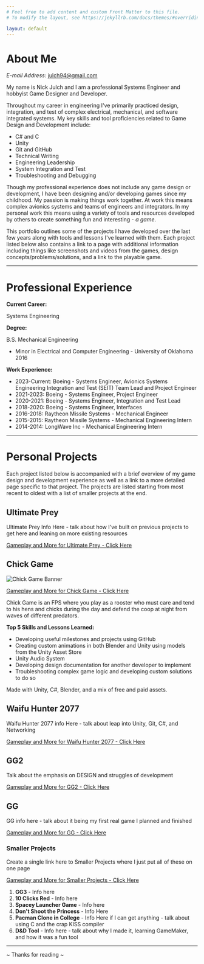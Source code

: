 ```yaml
---
# Feel free to add content and custom Front Matter to this file.
# To modify the layout, see https://jekyllrb.com/docs/themes/#overriding-theme-defaults

layout: default
---
```


# **About Me**

*E-mail Address:* julch94@gmail.com

My name is Nick Julch and I am a professional Systems Engineer and hobbyist Game Designer and Developer.

Throughout my career in engineering I've primarily practiced design, integration, and test of complex electrical, mechanical, and software integrated systems. My key skills and tool proficiencies related to Game Design and Development include:

*	C# and C
*	Unity
*	Git and GitHub
*	Technical Writing
*	Engineering Leadership
*	System Integration and Test
*	Troubleshooting and Debugging

Though my professional experience does not include any game design or development, I have been designing and/or developing games since my childhood. My passion is making things work together. At work this means complex avionics systems and teams of engineers and integrators. In my personal work this means using a variety of tools and resources developed by others to create something fun and interesting - *a game*. 

This portfolio outlines some of the projects I have developed over the last few years along with tools and lessons I've learned with them. Each project listed below also contains a link to a page with additional information including things like screenshots and videos from the games, design concepts/problems/solutions, and a link to the playable game.

---

# **Professional Experience**

**Current Career:** 

Systems Engineering

**Degree:** 

B.S. Mechanical Engineering
*	Minor in Electrical and Computer Engineering - University of Oklahoma 2016

**Work Experience:**

*	2023-Current: Boeing - Systems Engineer, Avionics Systems Engineering Integration and Test (SEIT) Team Lead and Project Engineer
*	2021-2023: Boeing - Systems Engineer, Project Engineer
* 	2020-2021: Boeing - Systems Engineer, Integration and Test Lead
*	2018-2020: Boeing - Systems Engineer, Interfaces
*   2016-2018: Raytheon Missile Systems - Mechanical Engineer
*	2015-2015: Raytheon Missile Systems - Mechanical Engineering Intern
*	2014-2014: LongWave Inc - Mechanical Engineering Intern

---

# **Personal Projects**

Each project listed below is accompanied with a brief overview of my game design and development experience as well as a link to a more detailed page specific to that project. The projects are listed starting from most recent to oldest with a list of smaller projects at the end.

## Ultimate Prey

Ultimate Prey Info Here - talk about how I've built on previous projects to get here and leaning on more existing resources

[Gameplay and More for Ultimate Prey - Click Here](/ultimate_prey/)

## Chick Game

![Chick Game Banner](/julch94.github.io/_assets/chick_game_25.png)

[Gameplay and More for Chick Game - Click Here](/chick_game/)

Chick Game is an FPS where you play as a rooster who must care and tend to his hens and chicks during the day and defend the coop at night from waves of different predators. 

**Top 5 Skills and Lessons Learned:**
*   Developing useful milestones and projects using GitHub
*   Creating custom animations in both Blender and Unity using models from the Unity Asset Store
*   Unity Audio System
*   Developing design documentation for another developer to implement
*   Troubleshooting complex game logic and developing custom solutions to do so

Made with Unity, C#, Blender, and a mix of free and paid assets.

## Waifu Hunter 2077

Waifu Hunter 2077 info Here - talk about leap into Unity, Git, C#, and Networking

[Gameplay and More for Waifu Hunter 2077 - Click Here](/waifu_hunter_2077/)

## GG2

Talk about the emphasis on DESIGN and struggles of development

[Gameplay and More for GG2 - Click Here](/gg2/)

## GG 

GG info here - talk about it being my first real game I planned and finished

[Gameplay and More for GG - Click Here](/gg/)

### Smaller Projects

Create a single link here to Smaller Projects where I just put all of these on one page

[Gameplay and More for Smaller Projects - Click Here](/smaller_projects/)

1.  **GG3** - Info here
2.  **10 Clicks Red** - Info here
3.  **Spacey Launcher Game** - Info here
4.  **Don't Shoot the Princess** - Info Here
5.  **Pacman Clone in College** - Info Here if I can get anything - talk about using C and the crap KISS compiler
6.  **D&D Tool** - Info here - talk about why I made it, learning GameMaker, and how it was a fun tool

---


~ Thanks for reading ~